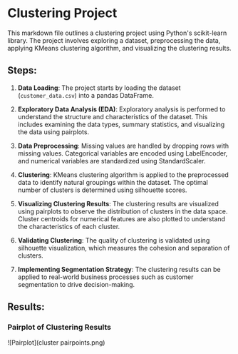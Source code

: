 # Clustering Project

This markdown file outlines a clustering project using Python's scikit-learn library. The project involves exploring a dataset, preprocessing the data, applying KMeans clustering algorithm, and visualizing the clustering results.

## Steps:

1. **Data Loading**: The project starts by loading the dataset (`customer_data.csv`) into a pandas DataFrame.

2. **Exploratory Data Analysis (EDA)**: Exploratory analysis is performed to understand the structure and characteristics of the dataset. This includes examining the data types, summary statistics, and visualizing the data using pairplots.

3. **Data Preprocessing**: Missing values are handled by dropping rows with missing values. Categorical variables are encoded using LabelEncoder, and numerical variables are standardized using StandardScaler.

4. **Clustering**: KMeans clustering algorithm is applied to the preprocessed data to identify natural groupings within the dataset. The optimal number of clusters is determined using silhouette scores.

5. **Visualizing Clustering Results**: The clustering results are visualized using pairplots to observe the distribution of clusters in the data space. Cluster centroids for numerical features are also plotted to understand the characteristics of each cluster.

6. **Validating Clustering**: The quality of clustering is validated using silhouette visualization, which measures the cohesion and separation of clusters.

7. **Implementing Segmentation Strategy**: The clustering results can be applied to real-world business processes such as customer segmentation to drive decision-making.


## Results:

### Pairplot of Clustering Results
![Pairplot](cluster pairpoints.png)


